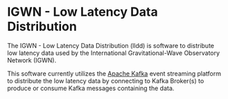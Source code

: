 # IGWN - Low Latency Data Distribution

The IGWN - Low Latency Data Distribution (lldd) is software to distribute low latency data used by the International Gravitational-Wave Observatory Network (IGWN). 

This software currently utilizes the [Apache Kafka](https://kafka.apache.org/) event streaming platform to distribute the low latency data by connecting to Kafka Broker(s) to produce or consume Kafka messages containing the data. 

